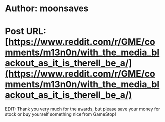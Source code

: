 # Author: moonsaves
# Post URL: [https://www.reddit.com/r/GME/comments/m13n0n/with_the_media_blackout_as_it_is_therell_be_a/](https://www.reddit.com/r/GME/comments/m13n0n/with_the_media_blackout_as_it_is_therell_be_a/)


EDIT: Thank you very much for the awards, but please save your money for stock or buy yourself something nice from GameStop!